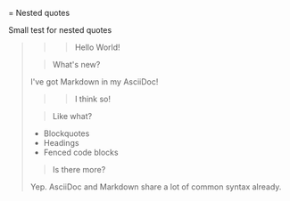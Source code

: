 
= Nested quotes

Small test for nested quotes

> > > Hello World!
>
> > What's new?
>
> I've got Markdown in my AsciiDoc!
>
> > > I think so!
>
> > Like what?
>
> * Blockquotes
> * Headings
> * Fenced code blocks
>
> > Is there more?
>
> Yep. AsciiDoc and Markdown share a lot of common syntax already.

